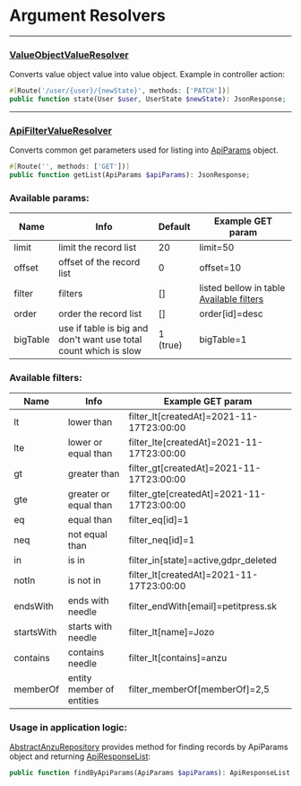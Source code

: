 Argument Resolvers
============

---

### [ValueObjectValueResolver](https://github.com/anzusystems/common-bundle/blob/main/src/Request/ValueResolver/ValueObjectValueResolver.php)

Converts value object value into value object. Example in controller action:
```php
#[Route('/user/{user}/{newState}', methods: ['PATCH'])]
public function state(User $user, UserState $newState): JsonResponse;
```

---

### [ApiFilterValueResolver](https://github.com/anzusystems/common-bundle/blob/main/src/Request/ValueResolver/ApiFilterValueResolver.php)

Converts common get parameters used for listing into [ApiParams](https://github.com/anzusystems/common-bundle/blob/main/src/ApiFilter/ApiParams.php) object.

```php
#[Route('', methods: ['GET'])]
public function getList(ApiParams $apiParams): JsonResponse;
```


### Available params:

| Name | Info | Default | Example GET param |
| ---- | ---- | --- | ---- |
| limit | limit the record list | 20 | limit=50 |
| offset | offset of the record list | 0 | offset=10 |
| filter | filters | [] | listed bellow in table [Available filters](#available-filters) |
| order | order the record list | [] | order[id]=desc |
| bigTable | use if table is big and don't want use total count which is slow | 1 (true) | bigTable=1 |

### Available filters:

| Name | Info | Example GET param | 
| ---- | ---- | --- |
|  lt    |   lower than | filter_lt[createdAt]=2021-11-17T23:00:00 |
|  lte    |   lower or equal than | filter_lte[createdAt]=2021-11-17T23:00:00 |
|  gt    |   greater than | filter_gt[createdAt]=2021-11-17T23:00:00 |
|  gte    |   greater or equal than | filter_gte[createdAt]=2021-11-17T23:00:00 |
|  eq    |   equal than | filter_eq[id]=1 |
|  neq    |   not equal than | filter_neq[id]=1 |
|  in    |   is in | filter_in[state]=active,gdpr_deleted |
|  notIn    |   is not in | filter_lt[createdAt]=2021-11-17T23:00:00 |
|  endsWith    | ends with needle | filter_endWith[email]=petitpress.sk |
|  startsWith    |   starts with needle | filter_lt[name]=Jozo |
|  contains    |   contains needle | filter_lt[contains]=anzu |
|  memberOf    |   entity member of entities | filter_memberOf[memberOf]=2,5 |

### Usage in application logic:

[AbstractAnzuRepository](https://github.com/anzusystems/common-bundle/blob/main/src/Repository/AbstractAnzuRepository.php) provides method for finding records by ApiParams object and returning [ApiResponseList](https://github.com/anzusystems/common-bundle/blob/main/src/ApiFilter/ApiResponseList.php):
```php
public function findByApiParams(ApiParams $apiParams): ApiResponseList;
```


